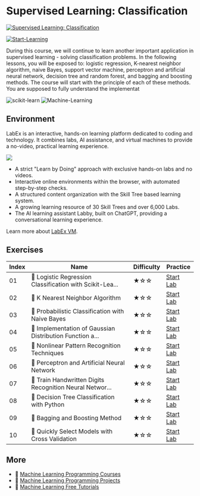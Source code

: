 # Supervised Learning: Classification

[![Supervised Learning: Classification](https://cover-creator.labex.io/supervised-learning-classification.png)](https://labex.io/courses/supervised-learning-classification)

[![Start-Learning](https://img.shields.io/badge/Start-Learning-whitesmoke?style=for-the-badge)](https://labex.io/courses/supervised-learning-classification)

During this course, we will continue to learn another important application in supervised learning - solving classification problems. In the following lessons, you will be exposed to: logistic regression, K-nearest neighbor algorithm, naive Bayes, support vector machine, perceptron and artificial neural network, decision tree and random forest, and bagging and boosting methods. The course will start with the principle of each of these methods. You are supposed to fully understand the implementat

![scikit-learn](https://img.shields.io/badge/scikit-learn-whitesmoke?style=for-the-badge&logo=scikit-learn)
![Machine-Learning](https://img.shields.io/badge/Machine-Learning-whitesmoke?style=for-the-badge&logo=machine-learning)


## Environment

LabEx is an interactive, hands-on learning platform dedicated to coding and technology. It combines labs, AI assistance, and virtual machines to provide a no-video, practical learning experience.

![](https://tutorial-screenshot.getvm.io/images/vm-1725247253.png)

- A strict "Learn by Doing" approach with exclusive hands-on labs and no videos.
- Interactive online environments within the browser, with automated step-by-step checks.
- A structured content organization with the Skill Tree based learning system.
- A growing learning resource of 30 Skill Trees and over 6,000 Labs.
- The AI learning assistant Labby, built on ChatGPT, providing a conversational learning experience.

Learn more about [LabEx VM](https://support.labex.io/using-labex/virtual-machine).

## Exercises

|   Index | Name                                                     | Difficulty   | Practice                                                                                                                      |
|---------|----------------------------------------------------------|--------------|-------------------------------------------------------------------------------------------------------------------------------|
|      01 | 📖 Logistic Regression Classification with Scikit-Lea... | ★☆☆          | <a target='_blank' href='https://labex.io/labs/ml-logistic-regression-classification-with-scikit-learn-20800'>Start Lab</a>   |
|      02 | 📖 K Nearest Neighbor Algorithm                          | ★☆☆          | <a target='_blank' href='https://labex.io/labs/ml-k-nearest-neighbor-algorithm-20796'>Start Lab</a>                           |
|      03 | 📖 Probabilistic Classification with Naive Bayes         | ★☆☆          | <a target='_blank' href='https://labex.io/labs/ml-probabilistic-classification-with-naive-bayes-20801'>Start Lab</a>          |
|      04 | 📖 Implementation of Gaussian Distribution Function a... | ★☆☆          | <a target='_blank' href='https://labex.io/labs/implementation-of-gaussian-distribution-function-and-draw-20786'>Start Lab</a> |
|      05 | 📖 Nonlinear Pattern Recognition Techniques              | ★☆☆          | <a target='_blank' href='https://labex.io/labs/ml-nonlinear-pattern-recognition-techniques-20812'>Start Lab</a>               |
|      06 | 📖 Perceptron and Artificial Neural Network              | ★☆☆          | <a target='_blank' href='https://labex.io/labs/ml-perceptron-and-artificial-neural-network-20802'>Start Lab</a>               |
|      07 | 📖 Train Handwritten Digits Recognition Neural Networ... | ★☆☆          | <a target='_blank' href='https://labex.io/labs/ml-train-handwritten-digits-recognition-neural-network-20814'>Start Lab</a>    |
|      08 | 📖 Decision Tree Classification with Python              | ★☆☆          | <a target='_blank' href='https://labex.io/labs/ml-decision-tree-classification-with-python-20760'>Start Lab</a>               |
|      09 | 📖 Bagging and Boosting Method                           | ★☆☆          | <a target='_blank' href='https://labex.io/labs/ml-bagging-and-boosting-method-20749'>Start Lab</a>                            |
|      10 | 📖 Quickly Select Models with Cross Validation           | ★☆☆          | <a target='_blank' href='https://labex.io/labs/ml-quickly-select-models-with-cross-validation-20807'>Start Lab</a>            |

## More

- 🔗 [Machine Learning Programming Courses](https://github.com/labex-labs/awesome-programming-courses)
- 🔗 [Machine Learning Programming Projects](https://github.com/labex-labs/awesome-programming-projects)
- 🔗 [Machine Learning Free Tutorials](https://github.com/labex-labs/ml-free-tutorials)


